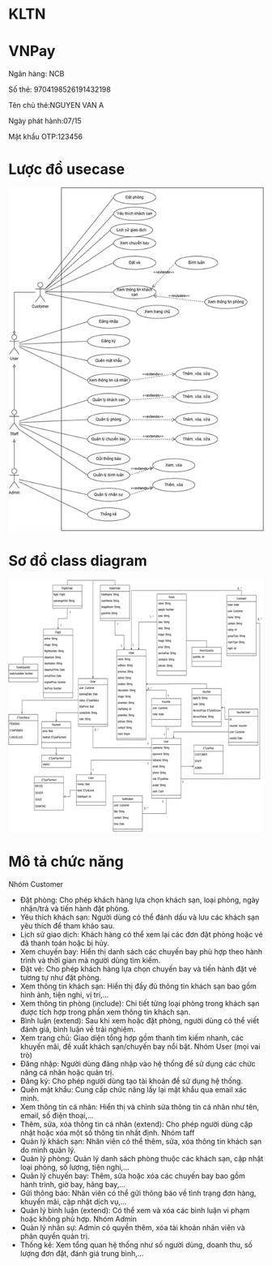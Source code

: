 # KLTN

# VNPay

Ngân hàng: NCB

Số thẻ: 9704198526191432198

Tên chủ thẻ:NGUYEN VAN A

Ngày phát hành:07/15

Mật khẩu OTP:123456

# Lược đồ usecase
![alt text](image.png)
# Sơ đồ class diagram
![alt text](image-1.png)
# Mô tả chức năng
Nhóm Customer
-	Đặt phòng: Cho phép khách hàng lựa chọn khách sạn, loại phòng, ngày nhận/trả và tiến hành đặt phòng.
-	Yêu thích khách sạn: Người dùng có thể đánh dấu và lưu các khách sạn yêu thích để tham khảo sau.
-	Lịch sử giao dịch: Khách hàng có thể xem lại các đơn đặt phòng hoặc vé đã thanh toán hoặc bị hủy.
-	Xem chuyến bay: Hiển thị danh sách các chuyến bay phù hợp theo hành trình và thời gian mà người dùng tìm kiếm.
-	Đặt vé: Cho phép khách hàng lựa chọn chuyến bay và tiến hành đặt vé tương tự như đặt phòng.
-	Xem thông tin khách sạn: Hiển thị đầy đủ thông tin khách sạn bao gồm hình ảnh, tiện nghi, vị trí,...
-	Xem thông tin phòng (include): Chi tiết từng loại phòng trong khách sạn được tích hợp trong phần xem thông tin khách sạn.
-	Bình luận (extend): Sau khi xem hoặc đặt phòng, người dùng có thể viết đánh giá, bình luận về trải nghiệm.
-	Xem trang chủ: Giao diện tổng hợp gồm thanh tìm kiếm nhanh, các khuyến mãi, đề xuất khách sạn/chuyến bay nổi bật.
Nhóm User (mọi vai trò)
-	Đăng nhập: Người dùng đăng nhập vào hệ thống để sử dụng các chức năng cá nhân hoặc quản trị.
-	Đăng ký: Cho phép người dùng tạo tài khoản để sử dụng hệ thống.
-	Quên mật khẩu: Cung cấp chức năng lấy lại mật khẩu qua email xác minh.
-	Xem thông tin cá nhân: Hiển thị và chỉnh sửa thông tin cá nhân như tên, email, số điện thoại,...
-	Thêm, sửa, xóa thông tin cá nhân (extend): Cho phép người dùng cập nhật hoặc xóa một số thông tin nhất định.
Nhóm taff
-	Quản lý khách sạn: Nhân viên có thể thêm, sửa, xóa thông tin khách sạn do mình quản lý.
-	Quản lý phòng: Quản lý danh sách phòng thuộc các khách sạn, cập nhật loại phòng, số lượng, tiện nghi,...
-	Quản lý chuyến bay: Thêm, sửa hoặc xóa các chuyến bay bao gồm hành trình, giờ bay, hãng bay,...
-	Gửi thông báo: Nhân viên có thể gửi thông báo về tình trạng đơn hàng, khuyến mãi, cập nhật dịch vụ,...
-	Quản lý bình luận (extend): Có thể xem và xóa các bình luận vi phạm hoặc không phù hợp.
Nhóm Admin
-	Quản lý nhân sự: Admin có quyền thêm, xóa tài khoản nhân viên và phân quyền quản trị.
-	Thống kê: Xem tổng quan hệ thống như số người dùng, doanh thu, số lượng đơn đặt, đánh giá trung bình,...
